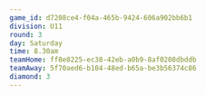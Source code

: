 ```yaml
---
game_id: d7208ce4-f04a-465b-9424-606a902bb6b1
division: U11
round: 3
day: Saturday
time: 8.30am
teamHome: ff8e8225-ec38-42eb-a0b9-8af0208dbddb
teamAway: 5f70aed6-b104-48ed-b65a-be3b56374c86
diamond: 3
---
```

